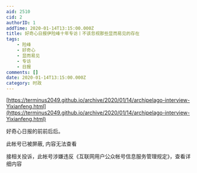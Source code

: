 ```yaml
---
aid: 2510
cid: 2
authorID: 1
addTime: 2020-01-14T13:15:00.000Z
title: 好奇心日报伊险峰十年专访丨不该忽视那些显而易见的存在
tags:
    - 险峰
    - 好奇心
    - 显而易见
    - 专访
    - 日报
comments: []
date: 2020-01-14T13:15:00.000Z
category: 时政
---
```


[https://terminus2049.github.io/archive/2020/01/14/archipelago-interview-Yixianfeng.html](https://terminus2049.github.io/archive/2020/01/14/archipelago-interview-Yixianfeng.html)

好奇心日报的前前后后。

此帐号已被屏蔽, 内容无法查看

接相关投诉，此帐号涉嫌违反《互联网用户公众帐号信息服务管理规定》，查看详细内容
